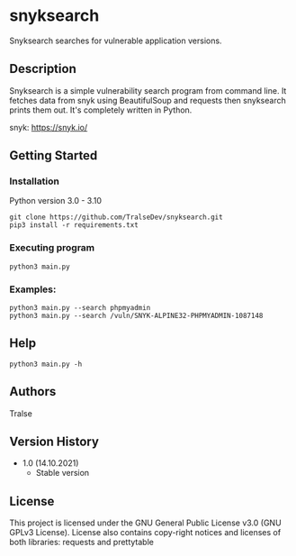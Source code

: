 # snyksearch

Snyksearch searches for vulnerable application versions.

## Description

Snyksearch is a simple vulnerability search program from command line. It fetches data from snyk using BeautifulSoup and requests then snyksearch prints them out. It's completely written in Python.

snyk: https://snyk.io/

## Getting Started

### Installation
Python version 3.0 - 3.10
```
git clone https://github.com/TralseDev/snyksearch.git
pip3 install -r requirements.txt
```

### Executing program
```
python3 main.py
```

### Examples:

```
python3 main.py --search phpmyadmin
python3 main.py --search /vuln/SNYK-ALPINE32-PHPMYADMIN-1087148
```

## Help

```
python3 main.py -h
```

## Authors

Tralse

## Version History

* 1.0 (14.10.2021)
    * Stable version

## License

This project is licensed under the GNU General Public License v3.0 (GNU GPLv3 License).
License also contains copy-right notices and licenses of both libraries: requests and prettytable
